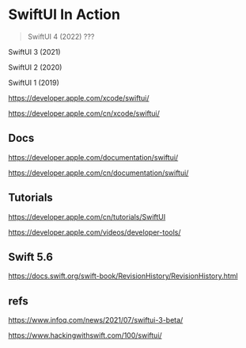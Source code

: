 # SwiftUI In Action


> SwiftUI 4 (2022) ???

SwiftUI 3 (2021)

SwiftUI 2 (2020)

SwiftUI 1 (2019)

https://developer.apple.com/xcode/swiftui/

https://developer.apple.com/cn/xcode/swiftui/


## Docs

https://developer.apple.com/documentation/swiftui/

https://developer.apple.com/cn/documentation/swiftui/

## Tutorials

https://developer.apple.com/cn/tutorials/SwiftUI

https://developer.apple.com/videos/developer-tools/


## Swift 5.6

https://docs.swift.org/swift-book/RevisionHistory/RevisionHistory.html


## refs

https://www.infoq.com/news/2021/07/swiftui-3-beta/

https://www.hackingwithswift.com/100/swiftui/



